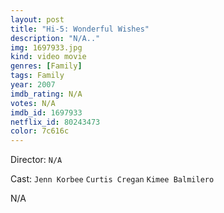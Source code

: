 ```yaml
---
layout: post
title: "Hi-5: Wonderful Wishes"
description: "N/A.."
img: 1697933.jpg
kind: video movie
genres: [Family]
tags: Family 
year: 2007
imdb_rating: N/A
votes: N/A
imdb_id: 1697933
netflix_id: 80243473
color: 7c616c
---
```

Director: `N/A`  

Cast: `Jenn Korbee` `Curtis Cregan` `Kimee Balmilero` 

N/A